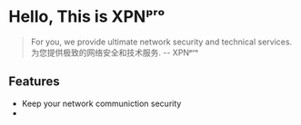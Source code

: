 # Hello, This is XPNᵖʳᵒ
> For you, we provide ultimate network security and technical services.  
> 为您提供极致的网络安全和技术服务.  -- XPNᵖʳᵒ
> 
## Features
 - Keep your network communiction security
 - 


